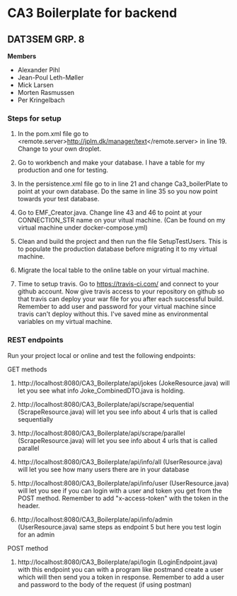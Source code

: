 # CA3 Boilerplate for backend

## DAT3SEM GRP. 8

**Members**

- Alexander Pihl
- Jean-Poul Leth-Møller
- Mick Larsen
- Morten Rasmussen
- Per Kringelbach

### Steps for setup

1. In the pom.xml file go to <remote.server>http://jplm.dk/manager/text</remote.server> in line 19. Change to your own droplet.

2. Go to workbench and make your database. I have a table for my production and one for testing.

3. In the persistence.xml file go to <property name="javax.persistence.jdbc.url" value="jdbc:mysql://localhost:3306/Ca3_boilerPlate?zeroDateTimeBehavior=CONVERT_TO_NULL"/> in line 21 and change Ca3_boilerPlate to point at your own database. Do the same in line 35 so you now point towards your test database.

4. Go to EMF_Creator.java. Change line 43 and 46 to point at your CONNECTION_STR name on your vitual machine. (Can be found on my virtual machine under docker-compose.yml)

5. Clean and build the project and then run the file SetupTestUsers. This is to populate the production database before migrating it to my virtual machine.

6. Migrate the local table to the online table on your virtual machine.

7. Time to setup travis. Go to https://travis-ci.com/ and connect to your github account. Now give travis access to your repository on github so that travis can deploy your war file for you after each successful build. Remember to add user and password for your virtual machine since travis can't deploy without this. I've saved mine as environmental variables on my virtual machine.


### REST endpoints

Run your project local or online and test the following endpoints:

GET methods

1. http://localhost:8080/CA3_Boilerplate/api/jokes (JokeResource.java) will let you see what info Joke_CombinedDTO.java is holding.

2. http://localhost:8080/CA3_Boilerplate/api/scrape/sequential (ScrapeResource.java) will let you see info about 4 urls that is called sequentially

3. http://localhost:8080/CA3_Boilerplate/api/scrape/parallel (ScrapeResource.java) will let you see info about 4 urls that is called parallel

4. http://localhost:8080/CA3_Boilerplate/api/info/all (UserResource.java) will let you see how many users there are in your database

5. http://localhost:8080/CA3_Boilerplate/api/info/user (UserResource.java) will let you see if you can login with a user and token you get from the POST method. Remember to add "x-access-token" with the token in the header.

6. http://localhost:8080/CA3_Boilerplate/api/info/admin (UserResource.java) same steps as endpoint 5 but here you test login for an admin

POST method

1. http://localhost:8080/CA3_Boilerplate/api/login (LoginEndpoint.java) with this endpoint you can with a program like postmand create a user which will then send you a token in response. Remember to add a user and password to the body of the request (if using postman)
